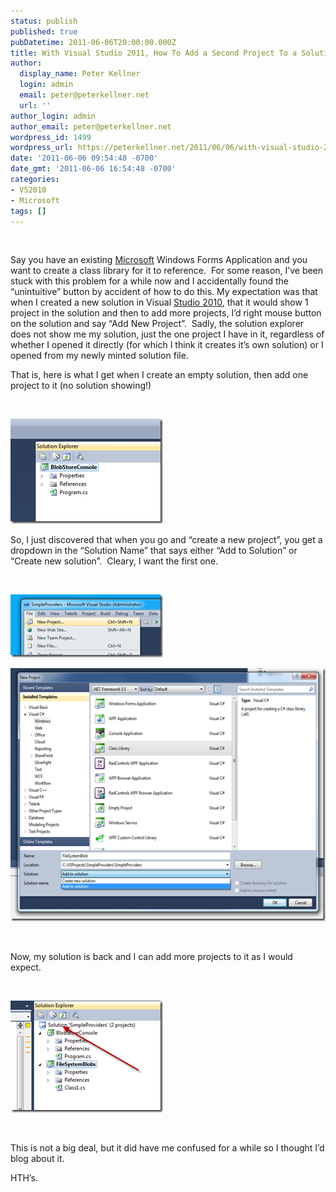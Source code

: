 ```yaml
---
status: publish
published: true
pubDatetime: 2011-06-06T20:00:00.000Z
title: With Visual Studio 2011, How To Add a Second Project To a Solution
author:
  display_name: Peter Kellner
  login: admin
  email: peter@peterkellner.net
  url: ''
author_login: admin
author_email: peter@peterkellner.net
wordpress_id: 1499
wordpress_url: https://peterkellner.net/2011/06/06/with-visual-studio-2011-how-to-add-a-second-project-to-a-solution/
date: '2011-06-06 09:54:48 -0700'
date_gmt: '2011-06-06 16:54:48 -0700'
categories:
- VS2010
- Microsoft
tags: []
---
```

<p>&#160;</p>
<p>Say you have an existing <a href="http://www.microsoft.com/">Microsoft</a> Windows Forms Application and you want to create a class library for it to reference.&#160; For some reason, I’ve been stuck with this problem for a while now and I accidentally found the “unintuitive” button by accident of how to do this. My expectation was that when I created a new solution in Visual <a href="http://www.microsoft.com/visualstudio/en-us">Studio 2010</a>, that it would show 1 project in the solution and then to add more projects, I’d right mouse button on the solution and say “Add New Project”.&#160; Sadly, the solution explorer does not show me my solution, just the one project I have in it, regardless of whether I opened it directly (for which I think it creates it’s own solution) or I opened from my newly minted solution file.</p>
<p>That is, here is what I get when I create an empty solution, then add one project to it (no solution showing!)</p>
<p>&#160;</p>
<p><a href="/wp/wp-content/uploads/2011/06/image.png"><img style="background-image: none; border-bottom: 0px; border-left: 0px; margin: 0px; padding-left: 0px; padding-right: 0px; display: inline; border-top: 0px; border-right: 0px; padding-top: 0px" title="image" border="0" alt="image" src="/wp/wp-content/uploads/2011/06/image_thumb.png" width="244" height="168" /></a></p>
<p>  <!--more-->
<p>So, I just discovered that when you go and “create a new project”, you get a dropdown in the “Solution Name” that says either “Add to Solution” or “Create new solution”.&#160; Cleary, I want the first one.</p>
<p>&#160;</p>
<p><a href="/wp/wp-content/uploads/2011/06/image1.png"><img style="background-image: none; border-bottom: 0px; border-left: 0px; margin: 0px; padding-left: 0px; padding-right: 0px; display: inline; border-top: 0px; border-right: 0px; padding-top: 0px" title="image" border="0" alt="image" src="/wp/wp-content/uploads/2011/06/image_thumb1.png" width="244" height="101" /></a></p>
<p><a href="/wp/wp-content/uploads/2011/06/image2.png"><img style="background-image: none; border-bottom: 0px; border-left: 0px; padding-left: 0px; padding-right: 0px; display: inline; border-top: 0px; border-right: 0px; padding-top: 0px" title="image" border="0" alt="image" src="/wp/wp-content/uploads/2011/06/image_thumb2.png" width="563" height="405" /></a></p>
<p>&#160;</p>
<p>Now, my solution is back and I can add more projects to it as I would expect.</p>
<p>&#160;</p>
<p><a href="/wp/wp-content/uploads/2011/06/image3.png"><img style="background-image: none; border-bottom: 0px; border-left: 0px; margin: 0px; padding-left: 0px; padding-right: 0px; display: inline; border-top: 0px; border-right: 0px; padding-top: 0px" title="image" border="0" alt="image" src="/wp/wp-content/uploads/2011/06/image_thumb3.png" width="244" height="179" /></a></p>
<p>&#160;</p>
<p>This is not a big deal, but it did have me confused for a while so I thought I’d blog about it.</p>
<p>HTH’s.</p>
